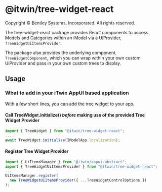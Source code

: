 # @itwin/tree-widget-react

Copyright © Bentley Systems, Incorporated. All rights reserved.

The tree-widget-react package provides React components to access Models and Categories within an iModel via a UiProvider, `TreeWidgetUiItemsProvider`.

The package also provides the underlying component, `TreeWidgetComponent`, which you can wrap within your own custom UiProvider and pass in your own custom trees to display.

## Usage

### What to add in your iTwin AppUI based application

With a few short lines, you can add the tree widget to your app.

#### Call TreeWidget.initialize() **_before_** making use of the provided Tree Widget Provider

```ts
import { TreeWidget } from "@itwin/tree-widget-react";
...
await TreeWidget.initialize(IModelApp.localization);
```

#### Register Tree Widget Provider

```ts
import { UiItemsManager } from "@itwin/appui-abstract";
import { TreeWidgetUiItemsProvider } from "@itwin/tree-widget-react";
...
UiItemsManager.register(
  new TreeWidgetUiItemsProvider({ ...TreeWidgetControlOptions })
);
```
